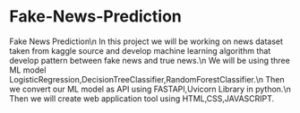 # Fake-News-Prediction
Fake News Prediction\n
In this project we will be working on news dataset taken from kaggle source and develop machine learning algorithm that develop pattern between fake news and true news.\n
We will be using three ML model LogisticRegression,DecisionTreeClassifier,RandomForestClassifier.\n
Then we convert our ML model as API using FASTAPI,Uvicorn Library in python.\n
Then we will create web application tool using HTML,CSS,JAVASCRIPT.
